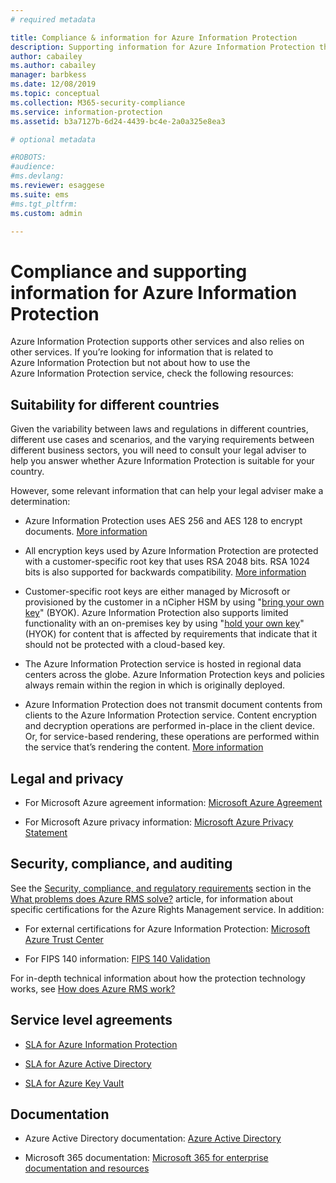 ```yaml
---
# required metadata

title: Compliance & information for Azure Information Protection
description: Supporting information for Azure Information Protection that includes legal, compliance, and SLAs.
author: cabailey
ms.author: cabailey
manager: barbkess
ms.date: 12/08/2019
ms.topic: conceptual
ms.collection: M365-security-compliance
ms.service: information-protection
ms.assetid: b3a7127b-6d24-4439-bc4e-2a0a325e8ea3

# optional metadata

#ROBOTS:
#audience:
#ms.devlang:
ms.reviewer: esaggese
ms.suite: ems
#ms.tgt_pltfrm:
ms.custom: admin

---
```




# Compliance and supporting information for Azure Information Protection

Azure Information Protection supports other services and also relies on other services. If you’re looking for information that is related to Azure Information Protection but not about how to use the Azure Information Protection service, check the following resources:

## Suitability for different countries

Given the variability between laws and regulations in different countries, different use cases and scenarios, and the varying requirements between different business sectors, you will need to consult your legal adviser to help you answer whether Azure Information Protection is suitable for your country.

However, some relevant information that can help your legal adviser make a determination:

- Azure Information Protection uses AES 256 and AES 128 to encrypt documents. [More information](./how-does-it-work.md#cryptographic-controls-used-by-azure-rms-algorithms-and-key-lengths)

- All encryption keys used by Azure Information Protection are protected with a customer-specific root key that uses RSA 2048 bits. RSA 1024 bits is also supported for backwards compatibility. [More information](./how-does-it-work.md#cryptographic-controls-used-by-azure-rms-algorithms-and-key-lengths)

- Customer-specific root keys are either managed by Microsoft or provisioned by the customer in a nCipher HSM by using "[bring your own key](plan-implement-tenant-key.md)" (BYOK). Azure Information Protection also supports limited functionality with an on-premises key by using "[hold your own key](configure-adrms-restrictions.md)" (HYOK) for content that is affected by requirements that indicate that it should not be protected with a cloud-based key.

- The Azure Information Protection service is hosted in regional data centers across the globe. Azure Information Protection keys and policies always remain within the region in which is originally deployed.
 
- Azure Information Protection does not transmit document contents from clients to the Azure Information Protection service. Content encryption and decryption operations are performed in-place in the client device. Or, for service-based rendering, these operations are performed within the service that’s rendering the content. [More information](./how-does-it-work.md)

## Legal and privacy

- For Microsoft Azure agreement information: [Microsoft Azure Agreement](https://azure.microsoft.com/support/legal/subscription-agreement/)

- For Microsoft Azure privacy information: [Microsoft Azure Privacy Statement](https://azure.microsoft.com/support/legal/privacy-statement/)

## Security, compliance, and auditing

See the [Security, compliance, and regulatory requirements](./what-is-azure-rms.md#security-compliance-and-regulatory-requirements) section in the [What problems does Azure RMS solve?](./azure-rms-problems-it-solves.md) article, for information about specific certifications for the Azure Rights Management service. In addition:

- For external certifications for Azure Information Protection: [Microsoft Azure Trust Center](https://azure.microsoft.com/support/trust-center/)

- For FIPS 140 information: [FIPS 140 Validation](https://technet.microsoft.com/library/security/cc750357.aspx)

For in-depth technical information about how the protection technology works, see [How does Azure RMS work?](./how-does-it-work.md) 

## Service level agreements

- [SLA for Azure Information Protection](https://azure.microsoft.com/support/legal/sla/information-protection/v1_0/)

- [SLA for Azure Active Directory](https://azure.microsoft.com/support/legal/sla/active-directory/v1_0/)

- [SLA for Azure Key Vault](https://azure.microsoft.com/support/legal/sla/key-vault/v1_0/)

## Documentation

- Azure Active Directory documentation: [Azure Active Directory](/azure/active-directory/fundamentals/active-directory-whatis)

- Microsoft 365 documentation: [Microsoft 365 for enterprise documentation and resources](https://docs.microsoft.com/Office365/Enterprise/)

